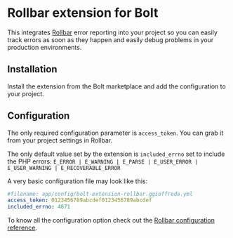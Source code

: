 Rollbar extension for Bolt
==========================

This integrates [Rollbar](https://rollbar.com/) error reporting into your project so you can easily track errors as
soon as they happen and easily debug problems in your production environments.

Installation
------------

Install the extension from the Bolt marketplace and add the configuration to your project.

Configuration
-------------

The only required configuration parameter is `access_token`. You can grab it from your project settings in Rollbar.

The only default value set by the extension is `included_errno` set to include the PHP errors:
`E_ERROR | E_WARNING | E_PARSE | E_USER_ERROR | E_USER_WARNING | E_RECOVERABLE_ERROR`

A very basic configuration file may look like this:

```yaml
#filename: app/config/bolt-extension-rollbar.ggioffreda.yml
access_token: 0123456789abcdef0123456789abcdef
included_errno: 4871
```
To know all the configuration option check out the
[Rollbar configuration reference](https://github.com/rollbar/rollbar-php#configuration-reference).